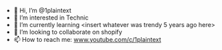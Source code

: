 - 👋 Hi, I’m @1plaintext
- 👀 I’m interested in Technic
- 🌱 I’m currently learning <insert whatever was trendy 5 years ago here>
- 💞️ I’m looking to collaborate on shopify
- 📫 How to reach me: www.youtube.com/c/1plaintext

<!---
1plaintext/1plaintext is a ✨ special ✨ repository because its `README.md` (this file) appears on your GitHub profile.
You can click the Preview link to take a look at your changes.
--->

